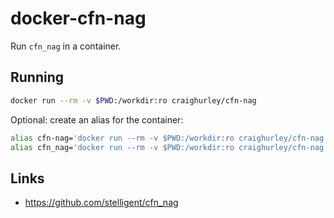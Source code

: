 # docker-cfn-nag

Run `cfn_nag` in a container.

## Running

```sh
docker run --rm -v $PWD:/workdir:ro craighurley/cfn-nag
```

Optional: create an alias for the container:

```sh
alias cfn-nag='docker run --rm -v $PWD:/workdir:ro craighurley/cfn-nag'
alias cfn_nag='docker run --rm -v $PWD:/workdir:ro craighurley/cfn-nag'
```

## Links

- <https://github.com/stelligent/cfn_nag>
